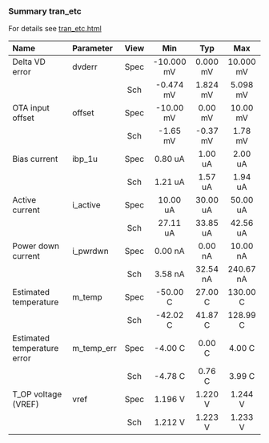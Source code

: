 ### Summary tran_etc

For details see <a href='tran_etc.html'>tran_etc.html</a>

|**Name**|**Parameter**|**View**|**Min** | **Typ** | **Max**|
|:---|:---|:---:|:---:|:---:|:---:|
|Delta VD error|dvderr | Spec | -10.000 mV | 0.000 mV | 10.000 mV |
| | | Sch|-0.474 mV | 1.824 mV | 5.098 mV |
|OTA input offset|offset | Spec | -10.00 mV | 0.00 mV | 10.00 mV |
| | | Sch|-1.65 mV | -0.37 mV | 1.78 mV |
|Bias current|ibp\_1u | Spec | 0.80 uA | 1.00 uA | 2.00 uA |
| | | Sch|1.21 uA | 1.57 uA | 1.94 uA |
|Active current|i\_active | Spec | 10.00 uA | 30.00 uA | 50.00 uA |
| | | Sch|27.11 uA | 33.85 uA | 42.56 uA |
|Power down current|i\_pwrdwn | Spec | 0.00 nA | 0.00 nA | 10.00 nA |
| | | Sch|3.58 nA | 32.54 nA | 240.67 nA |
|Estimated temperature|m\_temp | Spec | -50.00 C | 27.00 C | 130.00 C |
| | | Sch|-42.02 C | 41.87 C | 128.99 C |
|Estimated temperature error|m\_temp\_err | Spec | -4.00 C | 0.00 C | 4.00 C |
| | | Sch|-4.78 C | 0.76 C | 3.99 C |
|T_OP voltage (VREF)|vref | Spec | 1.196 V | 1.220 V | 1.244 V |
| | | Sch|1.212 V | 1.223 V | 1.233 V |
